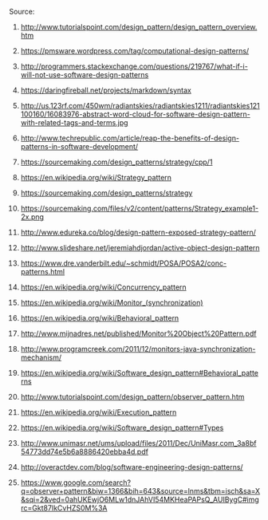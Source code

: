 
Source:

1) http://www.tutorialspoint.com/design_pattern/design_pattern_overview.htm
2) https://pmsware.wordpress.com/tag/computational-design-patterns/
3) http://programmers.stackexchange.com/questions/219767/what-if-i-will-not-use-software-design-patterns
4) https://daringfireball.net/projects/markdown/syntax
5) http://us.123rf.com/450wm/radiantskies/radiantskies1211/radiantskies121100160/16083976-abstract-word-cloud-for-software-design-pattern-with-related-tags-and-terms.jpg
6) http://www.techrepublic.com/article/reap-the-benefits-of-design-patterns-in-software-development/
7) https://sourcemaking.com/design_patterns/strategy/cpp/1
8) https://en.wikipedia.org/wiki/Strategy_pattern
9) https://sourcemaking.com/design_patterns/strategy
10) https://sourcemaking.com/files/v2/content/patterns/Strategy_example1-2x.png
11) http://www.edureka.co/blog/design-pattern-exposed-strategy-pattern/


12) http://www.slideshare.net/jeremiahdjordan/active-object-design-pattern
13) https://www.dre.vanderbilt.edu/~schmidt/POSA/POSA2/conc-patterns.html
14) https://en.wikipedia.org/wiki/Concurrency_pattern
15) https://en.wikipedia.org/wiki/Monitor_(synchronization)
16) https://en.wikipedia.org/wiki/Behavioral_pattern
17) http://www.mijnadres.net/published/Monitor%20Object%20Pattern.pdf
18) http://www.programcreek.com/2011/12/monitors-java-synchronization-mechanism/
19) https://en.wikipedia.org/wiki/Software_design_pattern#Behavioral_patterns
20) http://www.tutorialspoint.com/design_pattern/observer_pattern.htm
21) https://en.wikipedia.org/wiki/Execution_pattern
22) https://en.wikipedia.org/wiki/Software_design_pattern#Types
23) http://www.unimasr.net/ums/upload/files/2011/Dec/UniMasr.com_3a8bf54773dd74e5b6a8886420ebba4d.pdf
24) http://overactdev.com/blog/software-engineering-design-patterns/
25) https://www.google.com/search?q=observer+pattern&biw=1366&bih=643&source=lnms&tbm=isch&sa=X&sqi=2&ved=0ahUKEwjO6MLw1dnJAhVI54MKHeaPAPsQ_AUIBygC#imgrc=Gkt87IkCvHZS0M%3A


